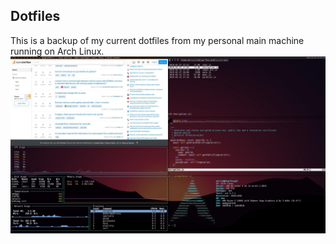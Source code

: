 ## Dotfiles
This is a backup of my current dotfiles from my personal main machine running on Arch Linux. 
![Look awesome](screenshot.jpg?raw=true "Screenshot")
